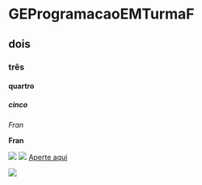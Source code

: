# GEProgramacaoEMTurmaF
## dois
### três
#### quartro
##### cinco

_Fran_

**Fran**

![](https://img.shields.io/badge/Google%20Analytics-E37400?style=for-the-badge&logo=google%20analytics&logoColor=white)
![](https://sdk.bitmoji.com/render/panel/bf8aa67a-a9ed-450c-b5d2-9d7c978c0d06-7c9f1d11-f18d-444d-844a-1c7d8b332607-v1.png?transparent=1&palette=1)
[Aperte aqui](https://jamboard.google.com/d/1im9tW46g_5yKg_1ItkKSfWMzttfGx_mgQbvYj0gy7YQ/viewer?f=7)


[![](https://img.shields.io/badge/Google%20Analytics-E37400?style=for-the-badge&logo=google%20analytics&logoColor=white)](https://jamboard.google.com/d/1im9tW46g_5yKg_1ItkKSfWMzttfGx_mgQbvYj0gy7YQ/viewer?f=7)
